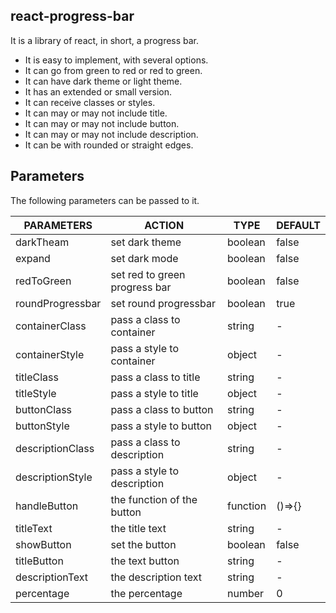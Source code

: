 ## react-progress-bar

It is a library of react, in short, a progress bar.

- It is easy to implement, with several options.
- It can go from green to red or red to green.
- It can have dark theme or light theme.
- It has an extended or small version.
- It can receive classes or styles.
- It can may or may not include title.
- It can may or may not include button.
- It can may or may not include description.
- It can be with rounded or straight edges.

## Parameters

The following parameters can be passed to it.

| PARAMETERS | ACTION | TYPE | DEFAULT
| ------ | ------ | ------ | ------ |
| darkTheam | set dark theme | boolean | false
| expand | set dark mode | boolean | false
| redToGreen | set red to green progress bar | boolean | false
| roundProgressbar | set round progressbar | boolean | true
| containerClass | pass a class to container | string | -
| containerStyle | pass a style to container | object | -
| titleClass | pass a class to title | string | -
| titleStyle | pass a style to title | object | -
| buttonClass | pass a class to button | string | -
| buttonStyle | pass a style to button | object | -
| descriptionClass | pass a class to description | string | -
| descriptionStyle | pass a style to description | object | -
| handleButton | the function of the button | function | ()=>{}
| titleText | the title text | string | -
| showButton | set the button | boolean | false
| titleButton | the text button | string | -
| descriptionText | the description text | string | -
| percentage | the percentage | number | 0